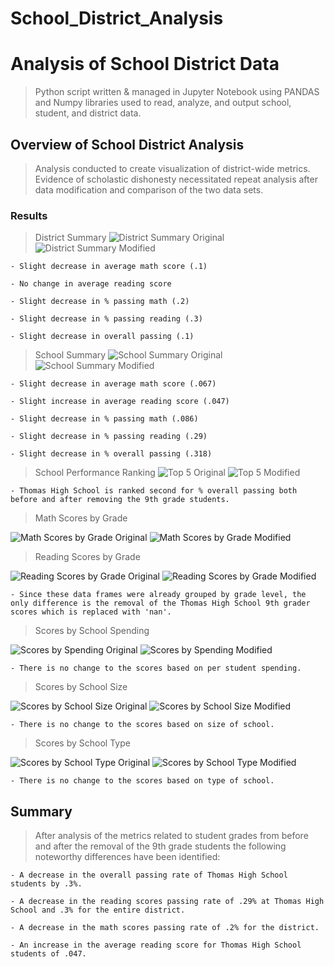 # School_District_Analysis
# Analysis of School District Data
> Python script written & managed in Jupyter Notebook using PANDAS and Numpy libraries used to read, analyze, and output school, student, and district data. 

## Overview of School District Analysis
> Analysis conducted to create visualization of district-wide metrics. Evidence of scholastic dishonesty necessitated repeat analysis after data modification and comparison of the two data sets. 

### Results
> District Summary
![District Summary Original](Resources/district_anal1.png)
![District Summary Modified](Resources/district_anal2.png)

    - Slight decrease in average math score (.1)
    
    - No change in average reading score
    
    - Slight decrease in % passing math (.2)
    
    - Slight decrease in % passing reading (.3)
    
    - Slight decrease in overall passing (.1)

> School Summary
![School Summary Original](Resources/per_school1.png)
![School Summary Modified](Resources/per_school2.png)

    - Slight decrease in average math score (.067)
    
    - Slight increase in average reading score (.047)
    
    - Slight decrease in % passing math (.086)
    
    - Slight decrease in % passing reading (.29)
    
    - Slight decrease in % overall passing (.318)

> School Performance Ranking
![Top 5 Original](Resources/top_five1.png)
![Top 5 Modified](Resources/top_five2.png)

    - Thomas High School is ranked second for % overall passing both before and after removing the 9th grade students. 

> Math Scores by Grade

![Math Scores by Grade Original](Resources/mathByGrade1.png)
![Math Scores by Grade Modified](Resources/mathByGrade2.png)

>Reading Scores by Grade

![Reading Scores by Grade Original](Resources/readingByGrade1.png)
![Reading Scores by Grade Modified](Resources/readingByGrade2.png)

    - Since these data frames were already grouped by grade level, the only difference is the removal of the Thomas High School 9th grader scores which is replaced with 'nan'.

> Scores by School Spending

![Scores by Spending Original](Resources/spend1.png)
![Scores by Spending Modified](Resources/spend2.png)

    - There is no change to the scores based on per student spending.

> Scores by School Size

![Scores by School Size Original](Resources/size1.png)
![Scores by School Size Modified](Resources/size2.png)

    - There is no change to the scores based on size of school.

> Scores by School Type

![Scores by School Type Original](Resources/type1.png)
![Scores by School Type Modified](Resources/type2.png)

    - There is no change to the scores based on type of school. 

## Summary
> After analysis of the metrics related to student grades from before and after the removal of the 9th grade students the following noteworthy differences have been identified:

    - A decrease in the overall passing rate of Thomas High School students by .3%.
    
    - A decrease in the reading scores passing rate of .29% at Thomas High School and .3% for the entire district. 
    
    - A decrease in the math scores passing rate of .2% for the district. 
    
    - An increase in the average reading score for Thomas High School students of .047. 
